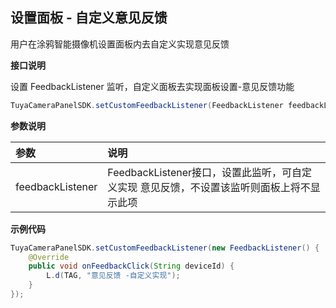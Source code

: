 ## 设置面板 - 自定义意见反馈

用户在涂鸦智能摄像机设置面板内去自定义实现意见反馈

**接口说明**

设置 FeedbackListener 监听，自定义面板去实现面板设置-意见反馈功能

```java
TuyaCameraPanelSDK.setCustomFeedbackListener(FeedbackListener feedbackListener);
```

 **参数说明**

| 参数             | 说明                                                         |
| :--------------- | :----------------------------------------------------------- |
| feedbackListener | FeedbackListener接口，设置此监听，可自定义实现 意见反馈，不设置该监听则面板上将不显示此项 |

**示例代码**

```java
TuyaCameraPanelSDK.setCustomFeedbackListener(new FeedbackListener() {
    @Override
    public void onFeedbackClick(String deviceId) {
        L.d(TAG, "意见反馈 -自定义实现");
    }
});
```

